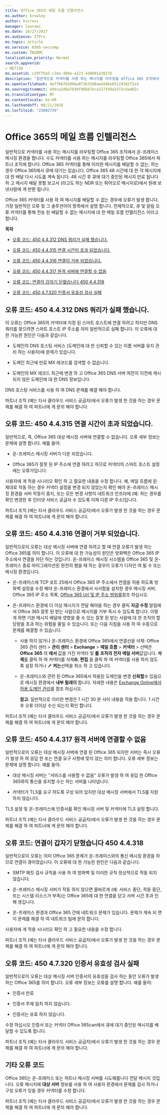 ```yaml
---
title: Office 365의 메일 흐름 인텔리전스
ms.author: krowley
author: kccross
manager: laurawi
ms.date: 10/27/2017
ms.audience: ITPro
ms.topic: article
ms.service: O365-seccomp
ms.custom: TN2DMC
localization_priority: Normal
search.appverid:
- MET150
ms.assetid: c29f75e5-c16e-409e-a123-430691e38276
description: '일반적으로 커넥터를 사용 하는 메시지를 라우팅할 Office 365 조직에서 온-프레미스 메시징 환경을 합니다. 수도 커넥터를 사용 하는 메시지를 라우팅할 Office 365에서 파트너 조직에 합니다. Office 365 커넥터를 통해 이러한 메시지를 배달할 수 없는, 하는 경우 Office 365에서 큐에 대기는 있습니다. '
ms.openlocfilehash: 4effbb783d6ba8f3b33d0aed446e031193d2f2a3
ms.sourcegitcommit: e9dca2d6a7838f98bb7eca127fdda2372cda402c
ms.translationtype: MT
ms.contentlocale: ko-KR
ms.lasthandoff: 08/21/2018
ms.locfileid: "23002729"
---
```

# <a name="mail-flow-intelligence-in-office-365"></a>Office 365의 메일 흐름 인텔리전스
  
일반적으로 커넥터를 사용 하는 메시지를 라우팅할 Office 365 조직에서 온-프레미스 메시징 환경을 합니다. 수도 커넥터를 사용 하는 메시지를 라우팅할 Office 365에서 파트너 조직에 합니다. Office 365 커넥터를 통해 이러한 메시지를 배달할 수 없는, 하는 경우 Office 365에서 큐에 대기는 있습니다. Office 365 48 시간에 대 한 각 메시지에 대 한 배달 다시 시도를 계속 됩니다. 48 시간 후 큐에 대기 중인된 메시지 만료 됩니다 하 고 메시지 배달 못함 보고서 (라고도 하는 NDR 또는 튀어오르 메시지로)에서 원래 보낸사람에 게 반환 됩니다.
  
Office 365 커넥터를 사용 하 여 메시지를 배달할 수 없는 경우에 오류가 발생 합니다. 가장 일반적인 오류 및 그 솔루션이이 항목에서 설명 합니다. 전체적으로, 큐 및 알림 오류 커넥터를 통해 전송 된 배달할 수 없는 메시지에 대 한 메일 흐름 인텔리전스 이라고 합니다.
  
 **목차**
  
- [오류 코드: 450 4.4.312 DNS 쿼리가 실패 했습니다.](mail-flow-intelligence-in-office-365.md#ErrorCode44312)
    
- [오류 코드: 450 4.4.315 연결 시간이 초과 되었습니다.](mail-flow-intelligence-in-office-365.md#ErrorCode44315)
    
- [오류 코드: 450 4.4.316 연결이 거부 되었습니다.](mail-flow-intelligence-in-office-365.md#ErrorCode44316)
    
- [오류 코드: 450 4.4.317 원격 서버에 연결할 수 없음](mail-flow-intelligence-in-office-365.md#ErrorCode44317)
    
- [오류 코드: 연결이 갑자기 닫혔습니다 450 4.4.318](mail-flow-intelligence-in-office-365.md#ErrorCode44318)
    
- [오류 코드: 450 4.7.320 인증서 유효성 검사 실패](mail-flow-intelligence-in-office-365.md#ErrorCode47320)
    
## <a name="error-code-450-44312-dns-query-failed"></a>오류 코드: 450 4.4.312 DNS 쿼리가 실패 했습니다.

이 오류는 Office 365의 커넥터에 지정 된 스마트 호스트에 연결 하려고 하지만 DNS 쿼리를 찾으려면 스마트 호스트 IP 주소를 의미 일반적으로 실패 합니다. 이 오류에 대 한 가능한 원인은 다음과 같습니다.
  
- 도메인의 DNS 호스팅 서비스 (도메인에 대 한 신뢰할 수 있는 이름 서버를 유지 관리 하는 사용자)에 문제가 있습니다.
    
- 도메인 최근에 만료 MX 레코드를 검색할 수 없습니다.
    
- 도메인의 MX 레코드 최근에 변경 하 고 Office 365 DNS 서버 여전히 이전에 캐시 되지 않은 도메인에 대 한 DNS 정보입니다.
    
DNS 호스팅 서비스를 사용 하 여 DNS 문제를 해결 해야 합니다.
  
파트너 조직 (예는 타사 클라우드 서비스 공급자)에서 오류가 발생 한 것을 하는 경우 문제를 해결 하 여 파트너에 게 문의 해야 합니다.
  
## <a name="error-code-450-44315-connection-timed-out"></a>오류 코드: 450 4.4.315 연결 시간이 초과 되었습니다.

일반적으로, 즉, Office 365 대상 메시징 서버에 연결할 수 없습니다. 오류 세부 정보는 문제에 설명 합니다. 예를 들어:
  
- 온-프레미스 메시징 서버가 다운 되었습니다.
    
- Office 365가 잘못 된 IP 주소에 연결 하려고 하므로 커넥터의 스마트 호스트 설정에는 오류가입니다.
    
사용자에 게 적용 시나리오 확인 하 고 필요한 내용을 수정 합니다. 예, 메일 흐름에 된 제대로 작동 하는 경우 커넥터 설정을 변경 되지 않았는지 확인 해야 온-프레미스 메시징 환경을 서버 작동이 중지, 또는 모든 변경 사항이 네트워크 인프라에 (예: 하는 경우를 확인 변경한 후 인터넷 서비스 공급자 수 있도록 이제 다른 IP 주소)입니다.
  
파트너 조직 (예는 타사 클라우드 서비스 공급자)에서 오류가 발생 한 것을 하는 경우 문제를 해결 하 여 파트너에 게 문의 해야 합니다.
  
## <a name="error-code-450-44316-connection-refused"></a>오류 코드: 450 4.4.316 연결이 거부 되었습니다.

일반적으로이 오류는 대상 메시징 서버에 연결 하려고 할 때 연결 오류가 발생 하는 Office 365를 의미 합니다. 이 오류에 대 한 가능성이 원인은 방화벽은 Office 365 IP 주소에서 연결을 차단 하는 것입니다. 온-프레미스 메시징 시스템을 Office 365 및 온-프레미스 종료 마이그레이션된 완전히 했을 때 하는 경우이 오류가 디자인 여 될 수 또는 메시징 환경입니다.
  
- 온-프레미스에 TCP 포트 25에서 Office 365 IP 주소에서 연결을 허용 하도록 방화벽 설정을 수정 해야 온-프레미스 환경에서 사서함을 설치한 경우 메시징 서버. Office 365 IP 주소 목록, [Office 365 Url 및 IP 주소 범위를](https://go.microsoft.com/fwlink/p/?linkid=228887)참조 하십시오.
    
- 온-프레미스 환경에 더 이상 메시지가 전달 해야을 하는 경우 클릭 **지금 수정** 알림에서 Office 365 잘못 된 받는 사람으로 메시지를 거부 즉시 수 있도록 합니다. 이렇게 하면 기본 메시지 배달에 영향을 줄 수 있는 잘못 된 받는 사람에 대 한 조직의 할당량을 초과 하는 위험을 줄일 수 있습니다. 또는 다음 지침을 사용 하 여 수동으로 문제를 해결할 수 있습니다. 
    
  - 사용 하지 않거나 온-프레미스 환경에 Office 365에서 연결선을 삭제: Office 365 관리 센터 \> **관리 센터** \> **Exchange** \> **메일 흐름** \> **커넥터** \> 선택은 **Office 365** 의 **에서** 값을 가진 커넥터 및 **를** **조직의 전자 메일 서버**값입니다. **삭제**를 클릭 하 여 커넥터를 삭제![삭제 아이콘](media/ITPro-EAC-DeleteIcon.gif), **편집** 을 클릭 하 여 커넥터를 사용 하지 않도록 설정 하거나 ![편집 아이콘](media/ITPro-EAC-EditIcon.gif) **켜는**선택을 취소 하 고 있습니다.
    
  - 온-프레미스와 관련 된 Office 365에서 허용된 도메인을 변경 **신뢰할**수 있음으로 메시징 환경에서 **내부 릴레이** 합니다. 자세한 내용은 [Exchange Online에서 허용 도메인 관리](http://technet.microsoft.com/library/0fc0ecc0-e133-48fa-9d72-cb4793a73960.aspx)를 참조 하십시오.
    
    **참고**: 일반적으로 이러한 변경은 1 시간 30 분 사이 내용을 적용 합니다. 1 시간 후 오류 더이상 수신 되는지 확인 합니다.
    
파트너 조직 (예는 타사 클라우드 서비스 공급자)에서 오류가 발생 한 것을 하는 경우 문제를 해결 하 여 파트너에 게 문의 해야 합니다.
  
## <a name="error-code-450-44317-cannot-connect-to-remote-server"></a>오류 코드: 450 4.4.317 원격 서버에 연결할 수 없음

일반적으로이 오류는 대상 메시징 서버에 연결 된 Office 365 되지만 서버는 즉시 오류가 발생 하 여 응답 한 또는 연결 요구 사항에 맞지 않는 의미 합니다. 오류 세부 정보는 문제에 설명 합니다. 예를 들어:
  
- 대상 메시징 서버는 "서비스를 사용할 수 없음" 오류가 발생 하 여 응답 한 Office 365와의 통신을 유지할 수는 하는 서버를 나타냅니다.
    
- 커넥터가 TLS를 요구 하도록 구성 되어 있지만 대상 메시징 서버에서 TLS를 지원 하지 않습니다.
    
TLS 설정 및 온-프레미스에 인증서를 확인 메시징 서버 및 커넥터에 TLS 설정 합니다.
  
파트너 조직 (예는 타사 클라우드 서비스 공급자)에서 오류가 발생 한 것을 하는 경우 문제를 해결 하 여 파트너에 게 문의 해야 합니다.
  
## <a name="error-code-450-44318-connection-was-closed-abruptly"></a>오류 코드: 연결이 갑자기 닫혔습니다 450 4.4.318

일반적으로이 오류는 의미 Office 365 문제가 온-프레미스와의 통신 메시징 환경을 하므로 연결이 끊어졌습니다. 이 오류에 대 한 가능한 원인은 다음과 같습니다.
  
- SMTP 패킷 검사 규칙을 사용 하 여 방화벽 및 이러한 규칙 정상적으로 작동 되지 않습니다.
    
- 온-프레미스 메시징 서버가 작동 하지 않으면 올바르게 (예: 서비스 중단, 작동 중단, 또는 시스템 리소스가 부족)는 Office 365에 대 한 연결을 닫고 서버 시간 초과 인해 생깁니다.
    
- 온-프레미스 환경과 Office 365 간에 네트워크 문제가 있습니다. 문제가 계속 되 면이 문제를 해결 하 여 네트워크 팀에 문의 합니다.
    
사용자에 게 적용 시나리오 확인 하 고 필요한 내용을 수정 합니다.
  
파트너 조직 (예는 타사 클라우드 서비스 공급자)에서 오류가 발생 한 것을 하는 경우 문제를 해결 하 여 파트너에 게 문의 해야 합니다.
  
## <a name="error-code-450-47320-certificate-validation-failed"></a>오류 코드: 450 4.7.320 인증서 유효성 검사 실패

일반적으로이 오류는 대상 메시징 서버 인증서의 유효성을 검사 하는 동안 오류가 발생 하는 Office 365를 의미 합니다. 오류 세부 정보는 오류를 설명 합니다. 예를 들어:
  
- 인증서 만료
    
- 인증서 주체 일치 하지 않습니다.
    
- 인증서는 유효 하지 않습니다.
    
수정 하십시오 인증서 또는 커넥터 Office 365can에서 큐에 대기 중인된 메시지를 배달할 수 있도록 합니다.
  
파트너 조직 (예는 타사 클라우드 서비스 공급자)에서 오류가 발생 한 것을 하는 경우 문제를 해결 하 여 파트너에 게 문의 해야 합니다.
  
## <a name="other-error-codes"></a>기타 오류 코드

Office 365는 온-프레미스 또는 파트너 메시징 서버를 시도해봅니다 전달 메시지 것입니다. 오류 메시지에 **대상 서버** 정보를 사용 하 여 사용자 환경에서 문제를 검사 하거나 구성 오류가 있을 경우 커넥터를 수정 합니다. 
  
파트너 조직 (예는 타사 클라우드 서비스 공급자)에서 오류가 발생 한 것을 하는 경우 문제를 해결 하 여 파트너에 게 문의 해야 합니다.
  

